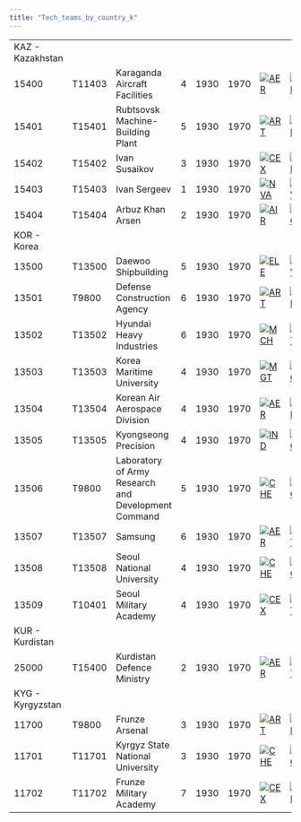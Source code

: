 ```yaml
---
title: "Tech_teams_by_country_k"
---
```


|                  |        |                                                     |     |      |      |                                                                                           |                                                                                   |                                                                                         |                                                                                             |                                                                                 |
|------------------|--------|-----------------------------------------------------|-----|------|------|-------------------------------------------------------------------------------------------|-----------------------------------------------------------------------------------|-----------------------------------------------------------------------------------------|---------------------------------------------------------------------------------------------|---------------------------------------------------------------------------------|
| KAZ - Kazakhstan |        |                                                     |     |      |      |                                                                                           |                                                                                   |                                                                                         |                                                                                             |                                                                                 |
| 15400            | T11403 | Karaganda Aircraft Facilities                       | 4   | 1930 | 1970 | [![AER](/images/a/a1/Aeronautics.png)](/File:Aeronautics.png "AER")                       | [![ELE](/images/d/dd/Electronics.png)](/File:Electronics.png "ELE")               | [![TEC](/images/9/9d/Technical_efficiency.png)](/File:Technical_efficiency.png "TEC")   |                                                                                             |                                                                                 |
| 15401            | T15401 | Rubtsovsk Machine-Building Plant                    | 5   | 1930 | 1970 | [![ART](/images/d/d8/Artillery.png)](/File:Artillery.png "ART")                           | [![EQP](/images/2/20/General_equipment.png)](/File:General_equipment.png "EQP")   | [![MCH](/images/a/a1/Mechanics.png)](/File:Mechanics.png "MCH")                         | [![TEC](/images/9/9d/Technical_efficiency.png)](/File:Technical_efficiency.png "TEC")       |                                                                                 |
| 15402            | T15402 | Ivan Susaikov                                       | 3   | 1930 | 1970 | [![CEX](/images/b/bc/Centralized_execution.png)](/File:Centralized_execution.png "CEX")   | [![INF](/images/b/be/Infantry_focus.png)](/File:Infantry_focus.png "INF")         | [![LGT](/images/1/1d/Large_unit_tactics.png)](/File:Large_unit_tactics.png "LGT")       | [![TRA](/images/b/b1/Training.png)](/File:Training.png "TRA")                               |                                                                                 |
| 15403            | T15403 | Ivan Sergeev                                        | 1   | 1930 | 1970 | [![NVA](/images/e/ea/Naval_artillery.png)](/File:Naval_artillery.png "NVA")               | [![NVT](/images/1/10/Naval_training.png)](/File:Naval_training.png "NVT")         | [![SEA](/images/2/22/Seamanship.png)](/File:Seamanship.png "SEA")                       | [![STF](/images/4/48/Small_taskforce_tactics.png)](/File:Small_taskforce_tactics.png "STF") | [![SUB](/images/6/61/Submarine_tactics.png)](/File:Submarine_tactics.png "SUB") |
| 15404            | T15404 | Arbuz Khan Arsen                                    | 2   | 1930 | 1970 | [![AIR](/images/8/87/Aircraft_testing.png)](/File:Aircraft_testing.png "AIR")             | [![BOM](/images/2/26/Bomber_tactics.png)](/File:Bomber_tactics.png "BOM")         | [![FTR](/images/8/8a/Fighter_tactics.png)](/File:Fighter_tactics.png "FTR")             | [![PIL](/images/6/6b/Piloting.png)](/File:Piloting.png "PIL")                               |                                                                                 |
| KOR - Korea      |        |                                                     |     |      |      |                                                                                           |                                                                                   |                                                                                         |                                                                                             |                                                                                 |
| 13500            | T13500 | Daewoo Shipbuilding                                 | 5   | 1930 | 1970 | [![ELE](/images/d/dd/Electronics.png)](/File:Electronics.png "ELE")                       | [![NVA](/images/e/ea/Naval_artillery.png)](/File:Naval_artillery.png "NVA")       | [![NVE](/images/0/09/Naval_engineering.png)](/File:Naval_engineering.png "NVE")         | [![TEC](/images/9/9d/Technical_efficiency.png)](/File:Technical_efficiency.png "TEC")       |                                                                                 |
| 13501            | T9800  | Defense Construction Agency                         | 6   | 1930 | 1970 | [![ART](/images/d/d8/Artillery.png)](/File:Artillery.png "ART")                           | [![EQP](/images/2/20/General_equipment.png)](/File:General_equipment.png "EQP")   | [![MCH](/images/a/a1/Mechanics.png)](/File:Mechanics.png "MCH")                         |                                                                                             |                                                                                 |
| 13502            | T13502 | Hyundai Heavy Industries                            | 6   | 1930 | 1970 | [![MCH](/images/a/a1/Mechanics.png)](/File:Mechanics.png "MCH")                           | [![RKT](/images/5/51/Rocketry.png)](/File:Rocketry.png "RKT")                     | [![TEC](/images/9/9d/Technical_efficiency.png)](/File:Technical_efficiency.png "TEC")   |                                                                                             |                                                                                 |
| 13503            | T13503 | Korea Maritime University                           | 4   | 1930 | 1970 | [![MGT](/images/c/c7/Management.png)](/File:Management.png "MGT")                         | [![MCH](/images/a/a1/Mechanics.png)](/File:Mechanics.png "MCH")                   | [![NVE](/images/0/09/Naval_engineering.png)](/File:Naval_engineering.png "NVE")         | [![NVT](/images/1/10/Naval_training.png)](/File:Naval_training.png "NVT")                   | [![SEA](/images/2/22/Seamanship.png)](/File:Seamanship.png "SEA")               |
| 13504            | T13504 | Korean Air Aerospace Division                       | 4   | 1930 | 1970 | [![AER](/images/a/a1/Aeronautics.png)](/File:Aeronautics.png "AER")                       | [![ELE](/images/d/dd/Electronics.png)](/File:Electronics.png "ELE")               | [![TEC](/images/9/9d/Technical_efficiency.png)](/File:Technical_efficiency.png "TEC")   |                                                                                             |                                                                                 |
| 13505            | T13505 | Kyongseong Precision                                | 4   | 1930 | 1970 | [![IND](/images/7/79/Industrial_engineering.png)](/File:Industrial_engineering.png "IND") | [![MGT](/images/c/c7/Management.png)](/File:Management.png "MGT")                 | [![MCH](/images/a/a1/Mechanics.png)](/File:Mechanics.png "MCH")                         | [![TEC](/images/9/9d/Technical_efficiency.png)](/File:Technical_efficiency.png "TEC")       |                                                                                 |
| 13506            | T9800  | Laboratory of Army Research and Development Command | 5   | 1930 | 1970 | [![CHE](/images/1/19/Chemistry.png)](/File:Chemistry.png "CHE")                           | [![MGT](/images/c/c7/Management.png)](/File:Management.png "MGT")                 | [![MTH](/images/7/79/Mathematics.png)](/File:Mathematics.png "MTH")                     | [![MCH](/images/a/a1/Mechanics.png)](/File:Mechanics.png "MCH")                             |                                                                                 |
| 13507            | T13507 | Samsung                                             | 6   | 1930 | 1970 | [![AER](/images/a/a1/Aeronautics.png)](/File:Aeronautics.png "AER")                       | [![ART](/images/d/d8/Artillery.png)](/File:Artillery.png "ART")                   | [![ELE](/images/d/dd/Electronics.png)](/File:Electronics.png "ELE")                     | [![MGT](/images/c/c7/Management.png)](/File:Management.png "MGT")                           |                                                                                 |
| 13508            | T13508 | Seoul National University                           | 4   | 1930 | 1970 | [![CHE](/images/1/19/Chemistry.png)](/File:Chemistry.png "CHE")                           | [![MGT](/images/c/c7/Management.png)](/File:Management.png "MGT")                 | [![MTH](/images/7/79/Mathematics.png)](/File:Mathematics.png "MTH")                     | [![MCH](/images/a/a1/Mechanics.png)](/File:Mechanics.png "MCH")                             |                                                                                 |
| 13509            | T10401 | Seoul Military Academy                              | 4   | 1930 | 1970 | [![CEX](/images/b/bc/Centralized_execution.png)](/File:Centralized_execution.png "CEX")   | [![LGT](/images/1/1d/Large_unit_tactics.png)](/File:Large_unit_tactics.png "LGT") | [![SMT](/images/2/2f/Small_unit_tactics.png)](/File:Small_unit_tactics.png "SMT")       | [![TRA](/images/b/b1/Training.png)](/File:Training.png "TRA")                               |                                                                                 |
| KUR - Kurdistan  |        |                                                     |     |      |      |                                                                                           |                                                                                   |                                                                                         |                                                                                             |                                                                                 |
| 25000            | T15400 | Kurdistan Defence Ministry                          | 2   | 1930 | 1970 | [![AER](/images/a/a1/Aeronautics.png)](/File:Aeronautics.png "AER")                       | [![ART](/images/d/d8/Artillery.png)](/File:Artillery.png "ART")                   | [![CEX](/images/b/bc/Centralized_execution.png)](/File:Centralized_execution.png "CEX") | [![EQP](/images/2/20/General_equipment.png)](/File:General_equipment.png "EQP")             | [![MCH](/images/a/a1/Mechanics.png)](/File:Mechanics.png "MCH")                 |
| KYG - Kyrgyzstan |        |                                                     |     |      |      |                                                                                           |                                                                                   |                                                                                         |                                                                                             |                                                                                 |
| 11700            | T9800  | Frunze Arsenal                                      | 3   | 1930 | 1970 | [![ART](/images/d/d8/Artillery.png)](/File:Artillery.png "ART")                           | [![EQP](/images/2/20/General_equipment.png)](/File:General_equipment.png "EQP")   | [![MCH](/images/a/a1/Mechanics.png)](/File:Mechanics.png "MCH")                         |                                                                                             |                                                                                 |
| 11701            | T11701 | Kyrgyz State National University                    | 3   | 1930 | 1970 | [![CHE](/images/1/19/Chemistry.png)](/File:Chemistry.png "CHE")                           | [![MGT](/images/c/c7/Management.png)](/File:Management.png "MGT")                 | [![MTH](/images/7/79/Mathematics.png)](/File:Mathematics.png "MTH")                     | [![MCH](/images/a/a1/Mechanics.png)](/File:Mechanics.png "MCH")                             |                                                                                 |
| 11702            | T11702 | Frunze Military Academy                             | 7   | 1930 | 1970 | [![CEX](/images/b/bc/Centralized_execution.png)](/File:Centralized_execution.png "CEX")   | [![INF](/images/b/be/Infantry_focus.png)](/File:Infantry_focus.png "INF")         | [![LGT](/images/1/1d/Large_unit_tactics.png)](/File:Large_unit_tactics.png "LGT")       | [![TRA](/images/b/b1/Training.png)](/File:Training.png "TRA")                               |                                                                                 |
